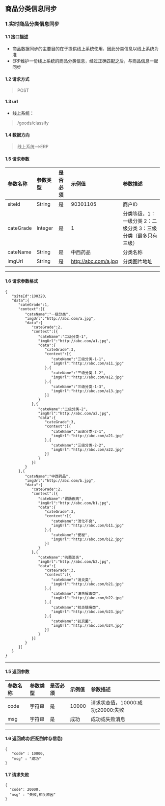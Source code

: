 ## 商品分类信息同步
### 1.实时商品分类信息同步
#### 1.1 接口描述
* 商品数据同步的主要目的在于提供线上系统使用，因此分类信息以线上系统为准
* ERP维护一份线上系统的商品分类信息，经过正确匹配之后，与商品信息一起同步
#### 1.2 请求方式
> POST
#### 1.3 url
* 线上系统：
> /goods/classify
#### 1.4 数据方向
> 线上系统-->ERP
#### 1.5 请求参数
| 参数名称 | 参数类型 | 是否必须 | 示例值 | 参数描述  |
| :---         |     :---      |     :--- | :--- | :--- |
| siteId   | String     | 是    | 90301105    | 商户ID |
| cateGrade | Integer | 是 | 1 | 分类等级，1：一级分类 2：二级分类 3：三级分类（最多只有三级）|
| cateName | String | 是 | 中西药品 | 分类名称 |
| imgUrl | String | 是 | http://abc.com/a.jpg | 分类图片地址 |

--------------------- 
#### 1.6 请求参数格式
 ```
 {
    "siteId":100320,
    "data":{
       "cateGrade":1,
       "context":[{
          "cateName":"一级分类",
          "imgUrl":"http://abc.com/a.jpg",
          "data":{
             "cateGrade":2,
             "context":[{
                "cateName":"二级分类-1",
                "imgUrl":"http://abc.com/a1.jpg",
                "data":{
                   "cateGrade":3,
                   "context":[{
                      "cateName":"三级分类-1-1",
                      "imgUrl":"http://abc.com/a11.jpg"
                   },{
                      "cateName":"三级分类-1-2",
                      "imgUrl":"http://abc.com/a12.jpg"
                   },{
                      "cateName":"三级分类-1-3",
                      "imgUrl":"http://abc.com/a13.jpg"
                   }]
                }
             },{
                "cateName":"二级分类-2",
                "imgUrl":"http://abc.com/a2.jpg",
                "data":{
                   "cateGrade":3,
                   "context":[{
                      "cateName":"三级分类-2-1",
                      "imgUrl":"http://abc.com/a21.jpg"
                   },{
                      "cateName":"三级分类-2-2",
                      "imgUrl":"http://abc.com/a22.jpg"
                   }]
                }
             }]
          }
       },{
          "cateName":"中西药品",
          "imgUrl":"http://abc.com/b.jpg",
          "data":{
             "cateGrade":2,
             "context":[{
                "cateName":"胃肠疾病",
                "imgUrl":"http://abc.com/b1.jpg",
                "data":{
                   "cateGrade":3,
                   "context":[{
                      "cateName":"消化不良",
                      "imgUrl":"http://abc.com/b11.jpg"
                   },{
                      "cateName":"便秘",
                      "imgUrl":"http://abc.com/b12.jpg"
                   }]
                }
             },{
                "cateName":"抗菌消炎",
                "imgUrl":"http://abc.com/b2.jpg",
                "data":{
                   "cateGrade":3,
                   "context":[{
                      "cateName":"消炎类",
                      "imgUrl":"http://abc.com/b21.jpg"
                   },{
                      "cateName":"清热解毒类",
                      "imgUrl":"http://abc.com/b22.jpg"
                   },{
                      "cateName":"抗炎镇痛类",
                      "imgUrl":"http://abc.com/b23.jpg"
                   },{
                      "cateName":"抗真菌",
                      "imgUrl":"http://abc.com/b24.jpg"
                   }]
                }
             }]
          }
       }]
    }
 }
 
 ```
--------------------- 
#### 1.5 返回参数
| 参数名称 | 参数类型 | 是否必须 | 示例值 | 参数描述  |
| :---         |     :---      |     :--- | :--- | :--- |
| code   | 字符串     | 是    | 10000    | 请求状态值，10000:成功;20000:失败 |
| msg   | 字符串    | 是    | 成功    | 成功或失败消息 |

--------------------- 
#### 1.6 返回成功(匹配到库存信息)
 ``` 
{
    "code" : 10000,
    "msg" : "成功"
}
```
#### 1.7 请求失败
```
{
  "code": 20000,
  "msg" : "失败,相关原因"
}
```

